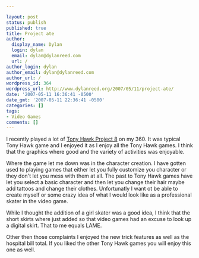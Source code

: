 ```yaml
---

layout: post
status: publish
published: true
title: Project ate
author:
  display_name: Dylan
  login: dylan
  email: dylan@dylanreed.com
  url: /
author_login: dylan
author_email: dylan@dylanreed.com
author_url: /
wordpress_id: 364
wordpress_url: http://www.dylanreed.org/2007/05/11/project-ate/
date: '2007-05-11 16:36:41 -0500'
date_gmt: '2007-05-11 22:36:41 -0500'
categories: []
tags:
- Video Games
comments: []
---
```


I recently played a lot of [Tony Hawk Project 8][1] on my 360. It was typical Tony Hawk game and I enjoyed it as I enjoy all the Tony Hawk games. I think that the graphics where good and the variety of activities was enjoyable.

   [1]: http://www.amazon.com/Activision-Tony-Hawks-Project-8/dp/B000G7X0BS/ref=pd_bbs_sr_1/102-8250286-5176102?ie=UTF8&s=videogames&qid=1178491007&sr=1-1

Where the game let me down was in the character creation. I have gotten used to playing games that either let you fully customize you character or they don't let you mess with them at all. The past to Tony Hawk games have let you select a basic character and then let you change their hair maybe add tattoos and change their clothes. Unfortunatly I want ot be able to create myself or some crazy idea of what I would look like as a professional skater in the video game.

While I thought the addition of a girl skater was a good idea, I think that the short skirts where just added so that video games had an excuse to look up a digital skirt. That to me equals LAME.

Other then those complaints I enjoyed the new trick features as well as the hospital bill total. If you liked the other Tony Hawk games you will enjoy this one as well.
